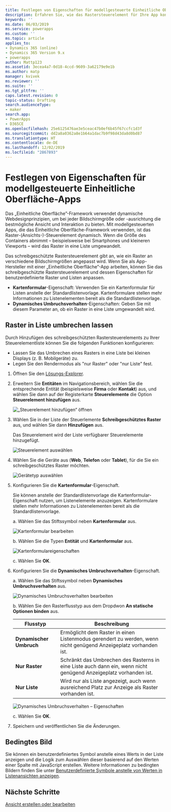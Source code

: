 ```yaml
---
title: Festlegen von Eigenschaften für modellgesteuerte Einheitliche Oberfläche-Apps in Power Apps | Microsoft-Dokumentation
description: Erfahren Sie, wie das Rastersteuerelement für Ihre App konfiguriert wird
keywords: ''
ms.date: 06/03/2019
ms.service: powerapps
ms.custom: ''
ms.topic: article
applies_to:
- Dynamics 365 (online)
- Dynamics 365 Version 9.x
- powerapps
author: Mattp123
ms.assetid: 3ecea4a7-0d18-4ccd-9609-3a62179e9e1b
ms.author: matp
manager: kvivek
ms.reviewer: ''
ms.suite: ''
ms.tgt_pltfrm: ''
caps.latest.revision: 0
topic-status: Drafting
search.audienceType:
- maker
search.app:
- PowerApps
- D365CE
ms.openlocfilehash: 25e6125476ae3e5ceac47b0ef6b45f67ccfc1d3f
ms.sourcegitcommit: dd2a8a0362a8e1b64a1dac7b9f98d43da8d0bd87
ms.translationtype: HT
ms.contentlocale: de-DE
ms.lasthandoff: 12/02/2019
ms.locfileid: "2867893"
---
```

# <a name="specify-properties-for-model-driven-unified-interface-apps"></a>Festlegen von Eigenschaften für modellgesteuerte Einheitliche Oberfläche-Apps

Das „Einheitliche Oberfläche”-Framework verwendet dynamische Webdesignprinzipien, um bei jeder Bildschirmgröße oder -ausrichtung die bestmögliche Ansicht und Interaktion zu bieten. Mit modellgesteuerten Apps, die das Einheitliche Oberlfäche-Framework verwenden, ist das Raster-(Ansichts-)-Steuerelement dynamisch. Wenn die Größe des Containers abnimmt – beispielsweise bei Smartphones und kleineren Viewports – wird das Raster in eine Liste umgewandelt. 

Das schreibgeschützte Rastersteuerelement gibt an, wie ein Raster an verschiedene Bildschirmgrößen angepasst wird. Wenn Sie als App-Hersteller mit einer „Einheitliche Oberfläche”-App arbeiten, können Sie das schreibgeschützte Rastersteuerelement und dessen Eigenschaften für benutzerdefinierte Raster und Listen anpassen.
- **Kartenformular**-Eigenschaft: Verwenden Sie ein Kartenformular für Listen anstelle der Standardlistenvorlage. Kartenformulare stellen mehr Informationen zu Listenelementen bereit als die Standardlistenvorlage.
- **Dynamisches Umbruchsverhalten**-Eigenschaften: Geben Sie mit diesem Parameter an, ob ein Raster in eine Liste umgewandelt wird.

## <a name="allow-grid-to-reflow-into-list"></a>Raster in Liste umbrechen lassen

Durch Hinzufügen des schreibgeschützten Rastersteuerelements zu Ihrer Steuerelementliste können Sie die folgenden Funktionen konfigurieren: 
- Lassen Sie das Umbrechen eines Rasters in eine Liste bei kleinen Displays (z. B. Mobilgeräte) zu.
- Legen Sie den Rendermodus als "nur Raster" oder "nur Liste" fest.  

1. Öffnen Sie den [Lösungs-Explorer](advanced-navigation.md#solution-explorer).
2. Erweitern Sie **Entitäten** im Navigationsbereich, wählen Sie die entsprechende Entität (beispielsweise **Firma** oder **Kontakt**) aus, und wählen Sie dann auf der Registerkarte **Steuerelemente** die Option **Steuerelement hinzufügen** aus.

    ![„Steuerelement hinzufügen“ öffnen](media/UnifiedInterface_ReadOnlyGrid_AddControl.png "„Steuerelement hinzufügen“ öffnen")

3. Wählen Sie in der Liste der Steuerlemente **Schreibgeschütztes Raster** aus, und wählen Sie dann **Hinzufügen** aus.

    Das Steuerelement wird der Liste verfügbarer Steuerelemente hinzugefügt.
   
    ![Steuerelement auswählen](media/UnifiedInterface_ReadOnlyGrid_SelectControl.png "Steuerelement auswählen")
    
4. Wählen Sie die Geräte aus (**Web**, **Telefon** oder **Tablet**), für die Sie ein schreibgeschütztes Raster möchten.

    ![Gerätetyp auswählen](media/UnifiedInterface_ReadOnlyGrid_SelectDevice.png "Geräte auswählen")

5. Konfigurieren Sie die **Kartenformular**-Eigenschaft.

    Sie können anstelle der Standardlistenvorlage die Kartenformular-Eigenschaft nutzen, um Listenelemente anzuzeigen. Kartenformulare stellen mehr Informationen zu Listenelementen bereit als die Standardlistenvorlage.    

    a. Wählen Sie das Stiftssymbol neben **Kartenformular** aus.

    ![Kartenformular bearbeiten](media/UnifiedInterface_ReadOnlyGrid_CardForm.png "Kartenformular bearbeiten")

    b.  Wählen Sie die Typen **Entität** und **Kartenformular** aus.

    ![Kartenformulareigenschaften](media/UnifiedInterface_ReadOnlyGrid_CardFormProperties.png "Kartenformulareigenschaften")

    c. Wählen Sie **OK**.
6. Konfigurieren Sie die **Dynamisches Umbruchsverhalten**-Eigenschaft. 
    
    a. Wählen Sie das Stiftssymbol neben **Dynamisches Umbruchsverhalten** aus.

    ![Dynamisches Umbruchsverhalten bearbeiten](media/UnifiedInterface_ReadOnlyGrid_EditReflow.png "Dynamisches Umbruchsverhalten bearbeiten")

    b. Wählen Sie den Rasterflusstyp aus dem Dropdwon **An statische Optionen binden** aus. 

    |Flusstyp|Beschreibung|
    |--------------|--------------------|
    |**Dynamischer Umbruch**|Ermöglicht dem Raster in einen Listenmodus gerendert zu werden, wenn nicht genügend Anzeigeplatz vorhanden ist.|
    |**Nur Raster**|Schränkt das Umbrechen des Rasterns in eine Liste auch dann ein, wenn nicht genügend Anzeigeplatz vorhanden ist.|
    |**Nur Liste**|Wird nur als Liste angezeigt, auch wenn ausreichend Platz zur Anzeige als Raster vorhanden ist.|
    
     ![Dynamisches Umbruchsverhalten – Eigenschaften](media/UnifiedInterface_ReadOnlyGrid_ReflowProperties.png "Dynamisches Umbruchsverhalten – Eigenschaften")

    c. Wählen Sie **OK**.


7.  Speichern und veröffentlichen Sie die Änderungen. 


## <a name="conditional-image"></a>Bedingtes Bild
Sie können ein benutzerdefiniertes Symbol anstelle eines Werts in der Liste anzeigen und die Logik zum Auswählen dieser basierend auf den Werten einer Spalte mit JavaScript erstellen. Weitere Informationen zu bedingten Bildern finden Sie unter [Benutzerdefinierte Symbole anstelle von Werten in Listenansichten anzeigen](../common-data-service/display-custom-icons-instead.md).

## <a name="next-steps"></a>Nächste Schritte
[Ansicht erstellen oder bearbeiten](create-edit-views.md)

